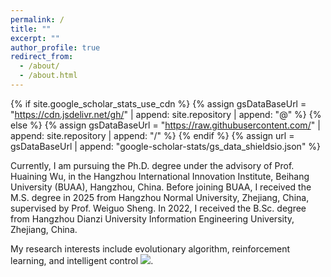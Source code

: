 ```yaml
---
permalink: /
title: ""
excerpt: ""
author_profile: true
redirect_from: 
  - /about/
  - /about.html
---
```


{% if site.google_scholar_stats_use_cdn %}
{% assign gsDataBaseUrl = "https://cdn.jsdelivr.net/gh/" | append: site.repository | append: "@" %}
{% else %}
{% assign gsDataBaseUrl = "https://raw.githubusercontent.com/" | append: site.repository | append: "/" %}
{% endif %}
{% assign url = gsDataBaseUrl | append: "google-scholar-stats/gs_data_shieldsio.json" %}

<span class='anchor' id='about-me'></span>


Currently, I am pursuing the Ph.D. degree under the advisory of Prof. Huaining Wu, in the Hangzhou International Innovation Institute, Beihang University (BUAA), Hangzhou, China. Before joining BUAA, I received the M.S. degree in 2025 from Hangzhou Normal University, Zhejiang, China, supervised by Prof. Weiguo Sheng. In 2022, I received the B.Sc. degree from Hangzhou Dianzi University Information Engineering University, Zhejiang, China.

My research interests include evolutionary algorithm, reinforcement learning, and intelligent control
<a href='https://scholar.google.com/citations?user=Ea4nWpUAAAAJ&hl=zh-CN'><img src="https://img.shields.io/endpoint?logo=Google%20Scholar&url=https%3A%2F%2Fcdn.jsdelivr.net%2Fgh%2FZhangChenglong-AI%2FZhangChenglong-AI.github.io@google-scholar-stats%2Fgs_data_shieldsio.json&labelColor=f6f6f6&color=9cf&style=flat&label=citations"></a>.

